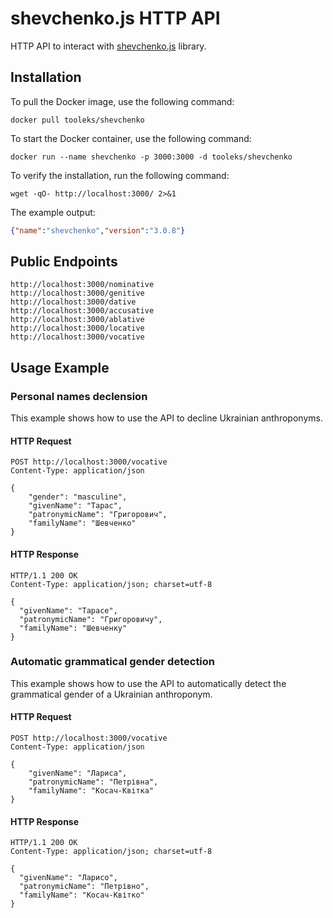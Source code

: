 # shevchenko.js HTTP API

HTTP API to interact with [shevchenko.js](https://shevchenko-js.tooleks.com) library.

## Installation

To pull the Docker image, use the following command:

```shell
docker pull tooleks/shevchenko
```

To start the Docker container, use the following command:

```shell
docker run --name shevchenko -p 3000:3000 -d tooleks/shevchenko
```

To verify the installation, run the following command:

```shell
wget -qO- http://localhost:3000/ 2>&1
```

The example output:

```JSON
{"name":"shevchenko","version":"3.0.8"}
```

## Public Endpoints

```
http://localhost:3000/nominative
http://localhost:3000/genitive
http://localhost:3000/dative
http://localhost:3000/accusative
http://localhost:3000/ablative
http://localhost:3000/locative
http://localhost:3000/vocative
```

## Usage Example

### Personal names declension

This example shows how to use the API to decline Ukrainian anthroponyms.

#### HTTP Request

```HTTP
POST http://localhost:3000/vocative
Content-Type: application/json

{
    "gender": "masculine",
    "givenName": "Тарас",
    "patronymicName": "Григорович",
    "familyName": "Шевченко"
}
```

#### HTTP Response

```HTTP
HTTP/1.1 200 OK
Content-Type: application/json; charset=utf-8

{
  "givenName": "Тарасе",
  "patronymicName": "Григоровичу",
  "familyName": "Шевченку"
}
```

### Automatic grammatical gender detection

This example shows how to use the API to automatically detect the grammatical gender of a Ukrainian anthroponym.

#### HTTP Request

```HTTP
POST http://localhost:3000/vocative
Content-Type: application/json

{
    "givenName": "Лариса",
    "patronymicName": "Петрівна",
    "familyName": "Косач-Квітка"
}
```

#### HTTP Response

```HTTP
HTTP/1.1 200 OK
Content-Type: application/json; charset=utf-8

{
  "givenName": "Ларисо",
  "patronymicName": "Петрівно",
  "familyName": "Косач-Квітко"
}
```

